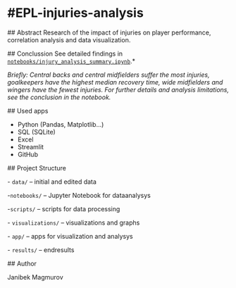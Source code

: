 # \#EPL-injuries-analysis





\## Abstract
Research of the impact of injuries on player performance, correlation analysis and data visualization.

\## Conclussion
See detailed findings in [`notebooks/injury_analysis_summary.ipynb`](notebooks/injury_analysis_summary.ipynb).*

*Briefly: Central backs and central midfielders suffer the most injuries, goalkeepers have the highest median recovery time, wide midfielders and wingers have the fewest injuries. For further details and analysis limitations, see the conclusion in the notebook.*



\## Used apps

* Python (Pandas, Matplotlib...)
* SQL (SQLite)
* Excel
* Streamlit
* GitHub



\## Project Structure

\- `data/` – initial and edited data

\-`notebooks/` – Jupyter Notebook for dataanalysys

\-`scripts/` – scripts for data processing

\- `visualizations/` – visualizations and graphs

\- `app/` – apps for visualization and analysys

\- `results/` – endresults



\## Author

Janibek Magmurov

